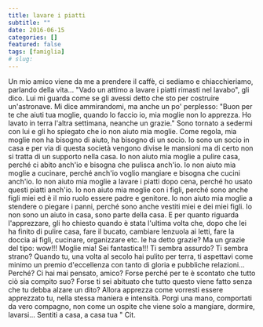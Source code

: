 ```yaml
---
title: lavare i piatti
subtitle: ""
date: 2016-06-15
categories: []
featured: false
tags: [famiglia]
# slug: 
---
```


Un mio amico viene da me a prendere il caffè, ci sediamo e chiacchieriamo, parlando della vita... 
"Vado un attimo a lavare i piatti rimasti nel lavabo", gli dico. 
Lui mi guarda come se gli avessi detto che sto per costruire un'astronave. 
Mi dice ammirandomi, ma anche un po' perplesso: 
"Buon per te che aiuti tua moglie, quando lo faccio io, mia moglie non lo apprezza. Ho lavato in terra l'altra settimana, neanche un grazie."
Sono tornato a sedermi con lui e gli ho spiegato che io non aiuto mia moglie.
Come regola, mia moglie non ha bisogno di aiuto, ha bisogno di un socio.
Io sono un socio in casa e per via di questa società vengono divise le mansioni ma di certo non si tratta di un supporto nella casa.
Io non aiuto mia moglie a pulire casa, perché ci abito anch'io e bisogna che pulisca anch'io.
Io non aiuto mia moglie a cucinare, perché anch'io voglio mangiare e bisogna che cucini anch'io.
Io non aiuto mia moglie a lavare i piatti dopo cena, perché ho usato questi piatti anch'io.
Io non aiuto mia moglie con i figli, perché sono anche figli miei ed è il mio ruolo essere padre e genitore.
Io non aiuto mia moglie a stendere o piegare i panni, perché sono anche vestiti miei e dei miei figli.
Io non sono un aiuto in casa, sono parte della casa.
E per quanto riguarda l'apprezzare, gli ho chiesto quando è stata l'ultima volta che, dopo che lei ha finito di pulire casa, fare il bucato, cambiare lenzuola ai letti, fare la doccia ai figli, cucinare, organizzare etc. le ha detto grazie? Ma un grazie del tipo: wow!!! Moglie mia! Sei fantastica!!!
Ti sembra assurdo? Ti sembra strano?
Quando tu, una volta al secolo hai pulito per terra, ti aspettavi come minimo un premio d'eccellenza con tanto di gloria e pubbliche relazioni...
Perché? Ci hai mai pensato, amico? Forse perché per te è scontato che tutto ciò sia compito suo? Forse ti sei abituato che tutto questo viene fatto senza che tu debba alzare un dito?
Allora apprezza come vorresti essere apprezzato tu, nella stessa maniera e intensità. Porgi una mano, comportati da vero compagno, non come un ospite che viene solo a mangiare, dormire, lavarsi...
Sentiti a casa, a casa tua " Cit.
